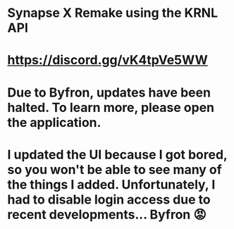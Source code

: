 # Synapse X Remake using the KRNL API 
# https://discord.gg/vK4tpVe5WW
# Due to Byfron, updates have been halted. To learn more, please open the application.
# I updated the UI because I got bored, so you won't be able to see many of the things I added. Unfortunately, I had to disable login access due to recent developments... Byfron 😡
